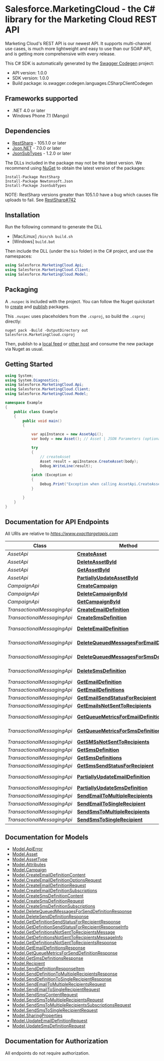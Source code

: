 # Salesforce.MarketingCloud - the C# library for the Marketing Cloud REST API

Marketing Cloud's REST API is our newest API. It supports multi-channel use cases, is much more lightweight and easy to use than our SOAP API, and is getting more comprehensive with every release.

This C# SDK is automatically generated by the [Swagger Codegen](https://github.com/swagger-api/swagger-codegen) project:

- API version: 1.0.0
- SDK version: 1.0.0
- Build package: io.swagger.codegen.languages.CSharpClientCodegen

<a name="frameworks-supported"></a>
## Frameworks supported
- .NET 4.0 or later
- Windows Phone 7.1 (Mango)

<a name="dependencies"></a>
## Dependencies
- [RestSharp](https://www.nuget.org/packages/RestSharp) - 105.1.0 or later
- [Json.NET](https://www.nuget.org/packages/Newtonsoft.Json/) - 7.0.0 or later
- [JsonSubTypes](https://www.nuget.org/packages/JsonSubTypes/) - 1.2.0 or later

The DLLs included in the package may not be the latest version. We recommend using [NuGet](https://docs.nuget.org/consume/installing-nuget) to obtain the latest version of the packages:
```
Install-Package RestSharp
Install-Package Newtonsoft.Json
Install-Package JsonSubTypes
```

NOTE: RestSharp versions greater than 105.1.0 have a bug which causes file uploads to fail. See [RestSharp#742](https://github.com/restsharp/RestSharp/issues/742)

<a name="installation"></a>
## Installation
Run the following command to generate the DLL
- [Mac/Linux] `/bin/sh build.sh`
- [Windows] `build.bat`

Then include the DLL (under the `bin` folder) in the C# project, and use the namespaces:
```csharp
using Salesforce.MarketingCloud.Api;
using Salesforce.MarketingCloud.Client;
using Salesforce.MarketingCloud.Model;
```
<a name="packaging"></a>
## Packaging

A `.nuspec` is included with the project. You can follow the Nuget quickstart to [create](https://docs.microsoft.com/en-us/nuget/quickstart/create-and-publish-a-package#create-the-package) and [publish](https://docs.microsoft.com/en-us/nuget/quickstart/create-and-publish-a-package#publish-the-package) packages.

This `.nuspec` uses placeholders from the `.csproj`, so build the `.csproj` directly:

```
nuget pack -Build -OutputDirectory out Salesforce.MarketingCloud.csproj
```

Then, publish to a [local feed](https://docs.microsoft.com/en-us/nuget/hosting-packages/local-feeds) or [other host](https://docs.microsoft.com/en-us/nuget/hosting-packages/overview) and consume the new package via Nuget as usual.

<a name="getting-started"></a>
## Getting Started

```csharp
using System;
using System.Diagnostics;
using Salesforce.MarketingCloud.Api;
using Salesforce.MarketingCloud.Client;
using Salesforce.MarketingCloud.Model;

namespace Example
{
    public class Example
    {
        public void main()
        {

            var apiInstance = new AssetApi();
            var body = new Asset(); // Asset | JSON Parameters (optional) 

            try
            {
                // createAsset
                Asset result = apiInstance.CreateAsset(body);
                Debug.WriteLine(result);
            }
            catch (Exception e)
            {
                Debug.Print("Exception when calling AssetApi.CreateAsset: " + e.Message );
            }

        }
    }
}
```

<a name="documentation-for-api-endpoints"></a>
## Documentation for API Endpoints

All URIs are relative to *https://www.exacttargetapis.com*

Class | Method | HTTP request | Description
------------ | ------------- | ------------- | -------------
*AssetApi* | [**CreateAsset**](docs/AssetApi.md#createasset) | **POST** /asset/v1/content/assets | createAsset
*AssetApi* | [**DeleteAssetById**](docs/AssetApi.md#deleteassetbyid) | **DELETE** /asset/v1/content/assets/{id} | deleteAssetById
*AssetApi* | [**GetAssetById**](docs/AssetApi.md#getassetbyid) | **GET** /asset/v1/content/assets/{id} | getAssetById
*AssetApi* | [**PartiallyUpdateAssetById**](docs/AssetApi.md#partiallyupdateassetbyid) | **PATCH** /asset/v1/content/assets/{id} | partiallyUpdateAssetById
*CampaignApi* | [**CreateCampaign**](docs/CampaignApi.md#createcampaign) | **POST** /hub/v1/campaigns | createCampaign
*CampaignApi* | [**DeleteCampaignById**](docs/CampaignApi.md#deletecampaignbyid) | **DELETE** /hub/v1/campaigns/{id} | deleteCampaignById
*CampaignApi* | [**GetCampaignById**](docs/CampaignApi.md#getcampaignbyid) | **GET** /hub/v1/campaigns/{id} | getCampaignById
*TransactionalMessagingApi* | [**CreateEmailDefinition**](docs/TransactionalMessagingApi.md#createemaildefinition) | **POST** /messaging/v1/email/definitions/ | createEmailDefinition
*TransactionalMessagingApi* | [**CreateSmsDefinition**](docs/TransactionalMessagingApi.md#createsmsdefinition) | **POST** /messaging/v1/sms/definitions | createSmsDefinition
*TransactionalMessagingApi* | [**DeleteEmailDefinition**](docs/TransactionalMessagingApi.md#deleteemaildefinition) | **DELETE** /messaging/v1/email/definitions/{definitionKey} | deleteEmailDefinition
*TransactionalMessagingApi* | [**DeleteQueuedMessagesForEmailDefinition**](docs/TransactionalMessagingApi.md#deletequeuedmessagesforemaildefinition) | **DELETE** /messaging/v1/email/definitions/{definitionKey}/queue | deleteQueuedMessagesForEmailDefinition
*TransactionalMessagingApi* | [**DeleteQueuedMessagesForSmsDefinition**](docs/TransactionalMessagingApi.md#deletequeuedmessagesforsmsdefinition) | **DELETE** /messaging/v1/sms/definitions/{definitionKey}/queue | deleteQueuedMessagesForSmsDefinition
*TransactionalMessagingApi* | [**DeleteSmsDefinition**](docs/TransactionalMessagingApi.md#deletesmsdefinition) | **DELETE** /messaging/v1/sms/definitions/{definitionKey} | deleteSmsDefinition
*TransactionalMessagingApi* | [**GetEmailDefinition**](docs/TransactionalMessagingApi.md#getemaildefinition) | **GET** /messaging/v1/email/definitions/{definitionKey} | getEmailDefinition
*TransactionalMessagingApi* | [**GetEmailDefinitions**](docs/TransactionalMessagingApi.md#getemaildefinitions) | **GET** /messaging/v1/email/definitions/ | getEmailDefinitions
*TransactionalMessagingApi* | [**GetEmailSendStatusForRecipient**](docs/TransactionalMessagingApi.md#getemailsendstatusforrecipient) | **GET** /messaging/v1/email/messages/{messageKey} | getEmailSendStatusForRecipient
*TransactionalMessagingApi* | [**GetEmailsNotSentToRecipients**](docs/TransactionalMessagingApi.md#getemailsnotsenttorecipients) | **GET** /messaging/v1/email/messages/ | getEmailsNotSentToRecipients
*TransactionalMessagingApi* | [**GetQueueMetricsForEmailDefinition**](docs/TransactionalMessagingApi.md#getqueuemetricsforemaildefinition) | **GET** /messaging/v1/email/definitions/{definitionKey}/queue | getQueueMetricsForEmailDefinition
*TransactionalMessagingApi* | [**GetQueueMetricsForSmsDefinition**](docs/TransactionalMessagingApi.md#getqueuemetricsforsmsdefinition) | **GET** /messaging/v1/sms/definitions/{definitionKey}/queue | getQueueMetricsForSmsDefinition
*TransactionalMessagingApi* | [**GetSMSsNotSentToRecipients**](docs/TransactionalMessagingApi.md#getsmssnotsenttorecipients) | **GET** /messaging/v1/sms/messages/ | getSMSsNotSentToRecipients
*TransactionalMessagingApi* | [**GetSmsDefinition**](docs/TransactionalMessagingApi.md#getsmsdefinition) | **GET** /messaging/v1/sms/definitions/{definitionKey} | getSmsDefinition
*TransactionalMessagingApi* | [**GetSmsDefinitions**](docs/TransactionalMessagingApi.md#getsmsdefinitions) | **GET** /messaging/v1/sms/definitions | getSmsDefinitions
*TransactionalMessagingApi* | [**GetSmsSendStatusForRecipient**](docs/TransactionalMessagingApi.md#getsmssendstatusforrecipient) | **GET** /messaging/v1/sms/messages/{messageKey} | getSmsSendStatusForRecipient
*TransactionalMessagingApi* | [**PartiallyUpdateEmailDefinition**](docs/TransactionalMessagingApi.md#partiallyupdateemaildefinition) | **PATCH** /messaging/v1/email/definitions/{definitionKey} | partiallyUpdateEmailDefinition
*TransactionalMessagingApi* | [**PartiallyUpdateSmsDefinition**](docs/TransactionalMessagingApi.md#partiallyupdatesmsdefinition) | **PATCH** /messaging/v1/sms/definitions/{definitionKey} | partiallyUpdateSmsDefinition
*TransactionalMessagingApi* | [**SendEmailToMultipleRecipients**](docs/TransactionalMessagingApi.md#sendemailtomultiplerecipients) | **POST** /messaging/v1/email/messages/ | sendEmailToMultipleRecipients
*TransactionalMessagingApi* | [**SendEmailToSingleRecipient**](docs/TransactionalMessagingApi.md#sendemailtosinglerecipient) | **POST** /messaging/v1/email/messages/{messageKey} | sendEmailToSingleRecipient
*TransactionalMessagingApi* | [**SendSmsToMultipleRecipients**](docs/TransactionalMessagingApi.md#sendsmstomultiplerecipients) | **POST** /messaging/v1/sms/messages/ | sendSmsToMultipleRecipients
*TransactionalMessagingApi* | [**SendSmsToSingleRecipient**](docs/TransactionalMessagingApi.md#sendsmstosinglerecipient) | **POST** /messaging/v1/sms/messages/{messageKey} | sendSmsToSingleRecipient


<a name="documentation-for-models"></a>
## Documentation for Models

 - [Model.ApiError](docs/ApiError.md)
 - [Model.Asset](docs/Asset.md)
 - [Model.AssetType](docs/AssetType.md)
 - [Model.Attributes](docs/Attributes.md)
 - [Model.Campaign](docs/Campaign.md)
 - [Model.CreateEmailDefinitionContent](docs/CreateEmailDefinitionContent.md)
 - [Model.CreateEmailDefinitionOptionsRequest](docs/CreateEmailDefinitionOptionsRequest.md)
 - [Model.CreateEmailDefinitionRequest](docs/CreateEmailDefinitionRequest.md)
 - [Model.CreateEmailDefinitionSubscriptions](docs/CreateEmailDefinitionSubscriptions.md)
 - [Model.CreateSmsDefinitionContent](docs/CreateSmsDefinitionContent.md)
 - [Model.CreateSmsDefinitionRequest](docs/CreateSmsDefinitionRequest.md)
 - [Model.CreateSmsDefinitionSubscriptions](docs/CreateSmsDefinitionSubscriptions.md)
 - [Model.DeleteQueuedMessagesForSendDefinitionResponse](docs/DeleteQueuedMessagesForSendDefinitionResponse.md)
 - [Model.DeleteSendDefinitionResponse](docs/DeleteSendDefinitionResponse.md)
 - [Model.GetDefinitionSendStatusForRecipientResponse](docs/GetDefinitionSendStatusForRecipientResponse.md)
 - [Model.GetDefinitionSendStatusForRecipientResponseInfo](docs/GetDefinitionSendStatusForRecipientResponseInfo.md)
 - [Model.GetDefinitionsNotSentToRecipientsMessage](docs/GetDefinitionsNotSentToRecipientsMessage.md)
 - [Model.GetDefinitionsNotSentToRecipientsMessageInfo](docs/GetDefinitionsNotSentToRecipientsMessageInfo.md)
 - [Model.GetDefinitionsNotSentToRecipientsResponse](docs/GetDefinitionsNotSentToRecipientsResponse.md)
 - [Model.GetEmailDefinitionsResponse](docs/GetEmailDefinitionsResponse.md)
 - [Model.GetQueueMetricsForSendDefinitionResponse](docs/GetQueueMetricsForSendDefinitionResponse.md)
 - [Model.GetSmsDefinitionsResponse](docs/GetSmsDefinitionsResponse.md)
 - [Model.Recipient](docs/Recipient.md)
 - [Model.SendDefinitionResponseItem](docs/SendDefinitionResponseItem.md)
 - [Model.SendDefinitionToMultipleRecipientsResponse](docs/SendDefinitionToMultipleRecipientsResponse.md)
 - [Model.SendDefinitionToSingleRecipientResponse](docs/SendDefinitionToSingleRecipientResponse.md)
 - [Model.SendEmailToMultipleRecipientsRequest](docs/SendEmailToMultipleRecipientsRequest.md)
 - [Model.SendEmailToSingleRecipientRequest](docs/SendEmailToSingleRecipientRequest.md)
 - [Model.SendSmsContentRequest](docs/SendSmsContentRequest.md)
 - [Model.SendSmsToMultipleRecipientsRequest](docs/SendSmsToMultipleRecipientsRequest.md)
 - [Model.SendSmsToMultipleRecipientsSubscriptionsRequest](docs/SendSmsToMultipleRecipientsSubscriptionsRequest.md)
 - [Model.SendSmsToSingleRecipientRequest](docs/SendSmsToSingleRecipientRequest.md)
 - [Model.SharingProperties](docs/SharingProperties.md)
 - [Model.UpdateEmailDefinitionRequest](docs/UpdateEmailDefinitionRequest.md)
 - [Model.UpdateSmsDefinitionRequest](docs/UpdateSmsDefinitionRequest.md)


<a name="documentation-for-authorization"></a>
## Documentation for Authorization

All endpoints do not require authorization.
